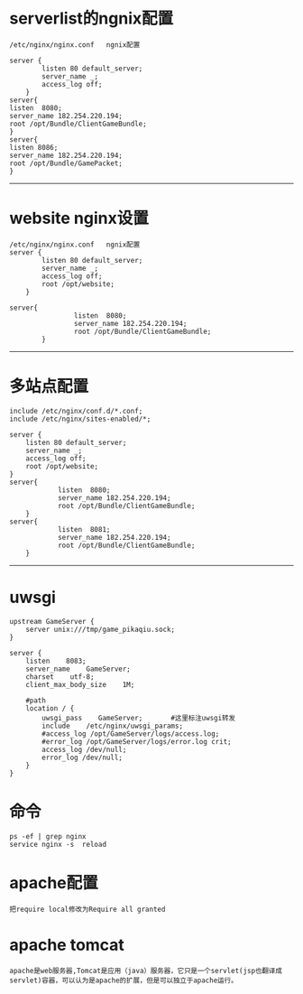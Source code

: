 # serverlist的ngnix配置 #

	/etc/nginx/nginx.conf	ngnix配置
	
	server {
			listen 80 default_server;
			server_name _;
			access_log off;
		}
	server{
	listen  8080;
	server_name 182.254.220.194;
	root /opt/Bundle/ClientGameBundle;
	}
	server{
	listen 8086;
	server_name 182.254.220.194;
	root /opt/Bundle/GamePacket;
	}




---

# website nginx设置 #

	/etc/nginx/nginx.conf	ngnix配置
	server {
			listen 80 default_server;
			server_name _;
			access_log off;
			root /opt/website;
		}
	
	server{
	                listen  8080;
	                server_name 182.254.220.194;
	                root /opt/Bundle/ClientGameBundle;
	        }



---

# 多站点配置 #


	include /etc/nginx/conf.d/*.conf;
	include /etc/nginx/sites-enabled/*;
	
	server {
		listen 80 default_server;
		server_name _;
		access_log off;
		root /opt/website;
	}
	server{
                listen  8080;
                server_name 182.254.220.194;
                root /opt/Bundle/ClientGameBundle;
        }
	server{
                listen  8081;
                server_name 182.254.220.194;
                root /opt/Bundle/ClientGameBundle;
        }


---
# uwsgi #

	upstream GameServer {
	    server unix:///tmp/game_pikaqiu.sock;
	}
	
	server {
	    listen    8083;
	    server_name    GameServer;
	    charset    utf-8;
	    client_max_body_size    1M;    
	
	    #path
	    location / {
	        uwsgi_pass    GameServer;		#这里标注uwsgi转发
	        include    /etc/nginx/uwsgi_params;
	        #access_log /opt/GameServer/logs/access.log;
	    	#error_log /opt/GameServer/logs/error.log crit;
	    	access_log /dev/null;
	        error_log /dev/null;
	    }
	}



# 命令

	ps -ef | grep nginx
	service nginx -s  reload




# apache配置

	把require local修改为Require all granted


# apache tomcat

	apache是web服务器,Tomcat是应用（java）服务器，它只是一个servlet(jsp也翻译成servlet)容器，可以认为是apache的扩展，但是可以独立于apache运行。  